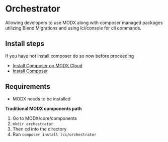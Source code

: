# Orchestrator

Allowing developers to use MODX along with composer managed packages utilizing Blend Migrations and using lci/console for cli commands.

## Install steps

If you have not install composer do so now before proceeding

- [Install Composer on MODX Cloud](https://support.modx.com/hc/en-us/articles/221296007-Composer)
- [Install Composer](https://getcomposer.org/doc/00-intro.md)

## Requirements

- MODX needs to be installed

**Traditional MODX components path**

1. Go to MODX/core/components
2. ```mkdir orchestrator```
3. Then cd into the directory
4. Run ```composer install lci/orchestrator```
